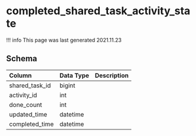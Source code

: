 # completed_shared_task_activity_state

!!! info
	This page was last generated 2021.11.23

## Schema
| Column | Data Type | Description |
| :--- | :--- | :--- |
| shared_task_id | bigint |  |
| activity_id | int |  |
| done_count | int |  |
| updated_time | datetime |  |
| completed_time | datetime |  |


